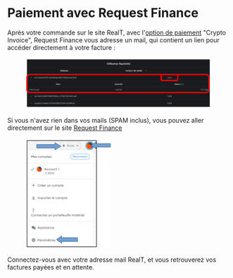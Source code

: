 # Paiement avec Request Finance

Après votre commande sur le site RealT, avec l'[option de paiement](mode-de-paiement-realt.md) "Crypto Invoice", Request Finance vous adresse un mail, qui contient un lien pour accéder directement à votre facture :

<figure><img src="../../.gitbook/assets/image (199).png" alt=""><figcaption></figcaption></figure>

Si vous n'avez rien dans vos mails (SPAM inclus), vous pouvez aller directement sur le site [Request Finance](https://app.request.finance/login)

<figure><img src="../../.gitbook/assets/image (155).png" alt=""><figcaption></figcaption></figure>

Connectez-vous avec votre adresse mail RealT, et vous retrouverez vos factures payées et en attente.
